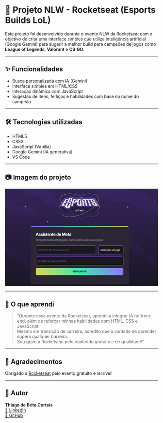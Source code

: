 # 🚀 Projeto NLW - Rocketseat (Esports Builds LoL)

Este projeto foi desenvolvido durante o evento NLW da Rocketseat com o objetivo de criar uma interface simples que utiliza inteligência artificial (Google Gemini) para sugerir a melhor build para campeões de jogos como **League of Legends**, **Valorant** e **CS:GO**. 

---

## ✨ Funcionalidades

- Busca personalizada com IA (Gemini)
- Interface simples em HTML/CSS
- Interação dinâmica com JavaScript
- Sugestão de itens, feitiços e habilidades com base no nome do campeão

---

## 🛠️ Tecnologias utilizadas

- HTML5
- CSS3
- JavaScript (Vanilla)
- Google Gemini (IA generativa)
- VS Code

---

## 📷 Imagem do projeto

![Interface do projeto NLW](assets/image.png)

---

## 🧠 O que aprendi

> "Durante esse evento da Rocketseat, aprendi a integrar IA no front-end, além de reforçar minhas habilidades com HTML, CSS e JavaScript.  
Mesmo em transição de carreira, acredito que a vontade de aprender supera qualquer barreira.  
Sou grato à Rocketseat pelo conteúdo gratuito e de qualidade!"

---

## 🤝 Agradecimentos

Obrigado à [Rocketseat](https://www.rocketseat.com.br/) pelo evento gratuito e incrível!

---

## 📌 Autor

**Thiago de Brito Corteis**  
[🔗 LinkedIn](https://www.linkedin.com/in/thiiagobc)  
[🔗 GitHub](https://github.com/thiiagobc)

